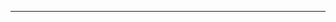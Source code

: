 <!--
CO_OP_TRANSLATOR_METADATA:
{
  "original_hash": "49981bca8da6f4e2bf28665b69862fdb",
  "translation_date": "2025-08-28T20:57:53+00:00",
  "source_file": "README.md",
  "language_code": "vi"
}
-->


---

